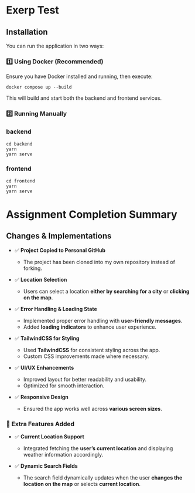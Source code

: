 # Exerp Test

## Installation

You can run the application in two ways:

### 1️⃣ Using Docker (Recommended)
Ensure you have Docker installed and running, then execute:

    docker compose up --build

This will build and start both the backend and frontend services.

### 2️⃣ Running Manually

### backend

    cd backend
    yarn
    yarn serve

### frontend

    cd frontend
    yarn
    yarn serve

# Assignment Completion Summary

## Changes & Implementations

- ✅ **Project Copied to Personal GitHub**  
  - The project has been cloned into my own repository instead of forking.  

- ✅ **Location Selection**  
  - Users can select a location **either by searching for a city** or **clicking on the map**.  

- ✅ **Error Handling & Loading State**  
  - Implemented proper error handling with **user-friendly messages**.  
  - Added **loading indicators** to enhance user experience.  

- ✅ **TailwindCSS for Styling**  
  - Used **TailwindCSS** for consistent styling across the app.  
  - Custom CSS improvements made where necessary.  

- ✅ **UI/UX Enhancements**  
  - Improved layout for better readability and usability.  
  - Optimized for smooth interaction.  

- ✅ **Responsive Design**  
  - Ensured the app works well across **various screen sizes**.

### 🚀 Extra Features Added  

- ✅ **Current Location Support**  
  - Integrated fetching the **user’s current location** and displaying weather information accordingly.  

- ✅ **Dynamic Search Fields**  
  - The search field dynamically updates when the user **changes the location on the map** or selects **current location**.  